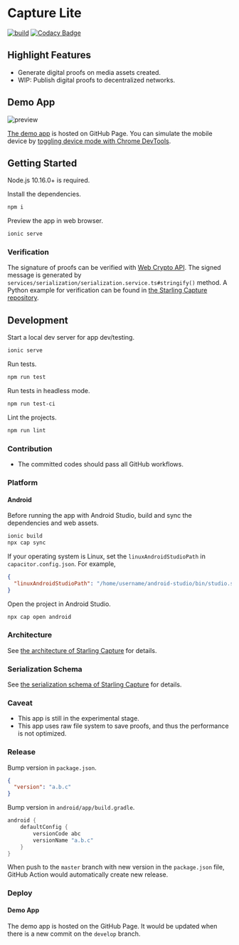# Capture Lite

[![build](https://github.com/numbersprotocol/capture-lite/workflows/build/badge.svg)](https://github.com/numbersprotocol/capture-lite/actions?query=workflow%3Abuild)
[![Codacy Badge](https://app.codacy.com/project/badge/Grade/45ae18aaa6a7474497e0efd818452a46)](https://www.codacy.com/gh/numbersprotocol/capture-lite?utm_source=github.com&amp;utm_medium=referral&amp;utm_content=numbersprotocol/capture-lite&amp;utm_campaign=Badge_Grade)

## Highlight Features

* Generate digital proofs on media assets created.
* WIP: Publish digital proofs to decentralized networks.

## Demo App

![preview](https://i.imgur.com/VRXhKo3.png)

[The demo app](https://numbersprotocol.github.io/capture-lite/) is hosted on GitHub Page. You can simulate the mobile device by [toggling device mode with Chrome DevTools](https://developers.google.com/web/tools/chrome-devtools/device-mode).

## Getting Started

Node.js 10.16.0+ is required.

Install the dependencies.

``` bash
npm i
```

Preview the app in web browser.

``` bash
ionic serve
```

### Verification

The signature of proofs can be verified with [Web Crypto API](https://developer.mozilla.org/en-US/docs/Web/API/Web_Crypto_API). The signed message is generated by `services/serialization/serialization.service.ts#stringify()` method. A Python example for verification can be found in [the Starling Capture repository](https://github.com/numbersprotocol/starling-capture/tree/master/util/verification).

## Development

Start a local dev server for app dev/testing.

``` bash
ionic serve
```

Run tests.

``` bash
npm run test
```

Run tests in headless mode.

``` bash
npm run test-ci
```

Lint the projects.

``` bash
npm run lint
```

### Contribution

* The committed codes should pass all GitHub workflows.

### Platform

#### Android

Before running the app with Android Studio, build and sync the dependencies and web assets.

``` bash
ionic build
npx cap sync
```

If your operating system is Linux, set the `linuxAndroidStudioPath` in `capacitor.config.json`. For example,

``` json
{
  "linuxAndroidStudioPath": "/home/username/android-studio/bin/studio.sh"
}
```

Open the project in Android Studio.

``` bash
npx cap open android
```

### Architecture

See [the architecture of Starling Capture](https://github.com/numbersprotocol/starling-capture#architecture) for details.

### Serialization Schema

See [the serialization schema of Starling Capture](https://github.com/numbersprotocol/starling-capture#serialization-schema) for details.

### Caveat

* This app is still in the experimental stage.
* This app uses raw file system to save proofs, and thus the performance is not optimized.

### Release

Bump version in `package.json`.

``` json
{
  "version": "a.b.c"
}
```

Bump version in `android/app/build.gradle`.

``` gradle
android {
    defaultConfig {
        versionCode abc
        versionName "a.b.c"
    }
}
```

When push to the `master` branch with new version in the `package.json` file, GitHub Action would automatically create new release.

### Deploy

#### Demo App

The demo app is hosted on the GitHub Page. It would be updated when there is a new commit on the `develop` branch.